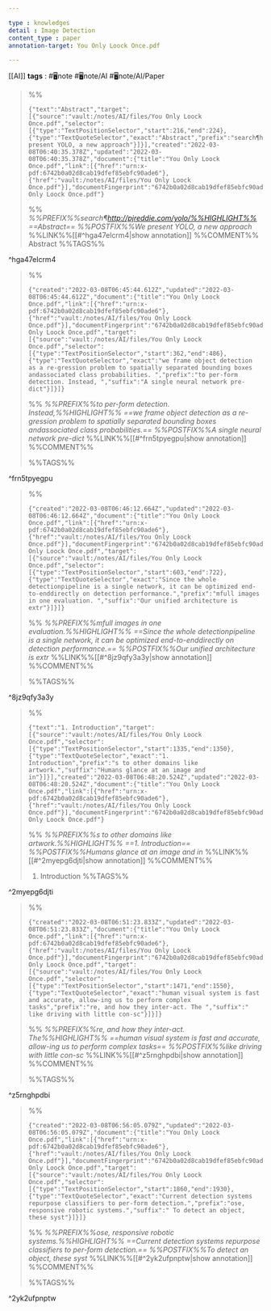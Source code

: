 ```yaml
---

type : knowledges
detail : Image Detection
content_type : paper
annotation-target: You Only Loock Once.pdf

---
```


[[AI]]
**tags** : #🖥️note #🖥️note/AI #🖥️note/AI/Paper 

>%%
>```annotation-json
>{"text":"Abstract","target":[{"source":"vault:/notes/AI/files/You Only Loock Once.pdf","selector":[{"type":"TextPositionSelector","start":216,"end":224},{"type":"TextQuoteSelector","exact":"Abstract","prefix":"search¶http://pjreddie.com/yolo/","suffix":"We present YOLO, a new approach"}]}],"created":"2022-03-08T06:40:35.378Z","updated":"2022-03-08T06:40:35.378Z","document":{"title":"You Only Loock Once.pdf","link":[{"href":"urn:x-pdf:6742b0a02d8cab19dfef85ebfc90ade6"},{"href":"vault:/notes/AI/files/You Only Loock Once.pdf"}],"documentFingerprint":"6742b0a02d8cab19dfef85ebfc90ade6"},"uri":"vault:/notes/AI/files/You Only Loock Once.pdf"}
>```
>%%
>*%%PREFIX%%search¶http://pjreddie.com/yolo/%%HIGHLIGHT%% ==Abstract== %%POSTFIX%%We present YOLO, a new approach*
>%%LINK%%[[#^hga47elcrm4|show annotation]]
>%%COMMENT%%
>Abstract
>%%TAGS%%
>
^hga47elcrm4


>%%
>```annotation-json
>{"created":"2022-03-08T06:45:44.612Z","updated":"2022-03-08T06:45:44.612Z","document":{"title":"You Only Loock Once.pdf","link":[{"href":"urn:x-pdf:6742b0a02d8cab19dfef85ebfc90ade6"},{"href":"vault:/notes/AI/files/You Only Loock Once.pdf"}],"documentFingerprint":"6742b0a02d8cab19dfef85ebfc90ade6"},"uri":"vault:/notes/AI/files/You Only Loock Once.pdf","target":[{"source":"vault:/notes/AI/files/You Only Loock Once.pdf","selector":[{"type":"TextPositionSelector","start":362,"end":486},{"type":"TextQuoteSelector","exact":"we frame object detection as a re-gression problem to spatially separated bounding boxes andassociated class probabilities. ","prefix":"to per-form detection. Instead, ","suffix":"A single neural network pre-dict"}]}]}
>```
>%%
>*%%PREFIX%%to per-form detection. Instead,%%HIGHLIGHT%% ==we frame object detection as a re-gression problem to spatially separated bounding boxes andassociated class probabilities.== %%POSTFIX%%A single neural network pre-dict*
>%%LINK%%[[#^frn5tpyegpu|show annotation]]
>%%COMMENT%%
>
>%%TAGS%%
>
^frn5tpyegpu


>%%
>```annotation-json
>{"created":"2022-03-08T06:46:12.664Z","updated":"2022-03-08T06:46:12.664Z","document":{"title":"You Only Loock Once.pdf","link":[{"href":"urn:x-pdf:6742b0a02d8cab19dfef85ebfc90ade6"},{"href":"vault:/notes/AI/files/You Only Loock Once.pdf"}],"documentFingerprint":"6742b0a02d8cab19dfef85ebfc90ade6"},"uri":"vault:/notes/AI/files/You Only Loock Once.pdf","target":[{"source":"vault:/notes/AI/files/You Only Loock Once.pdf","selector":[{"type":"TextPositionSelector","start":603,"end":722},{"type":"TextQuoteSelector","exact":"Since the whole detectionpipeline is a single network, it can be optimized end-to-enddirectly on detection performance.","prefix":"mfull images in one evaluation. ","suffix":"Our unified architecture is extr"}]}]}
>```
>%%
>*%%PREFIX%%mfull images in one evaluation.%%HIGHLIGHT%% ==Since the whole detectionpipeline is a single network, it can be optimized end-to-enddirectly on detection performance.== %%POSTFIX%%Our unified architecture is extr*
>%%LINK%%[[#^8jz9qfy3a3y|show annotation]]
>%%COMMENT%%
>
>%%TAGS%%
>
^8jz9qfy3a3y


>%%
>```annotation-json
>{"text":"1. Introduction","target":[{"source":"vault:/notes/AI/files/You Only Loock Once.pdf","selector":[{"type":"TextPositionSelector","start":1335,"end":1350},{"type":"TextQuoteSelector","exact":"1. Introduction","prefix":"s to other domains like artwork.","suffix":"Humans glance at an image and in"}]}],"created":"2022-03-08T06:48:20.524Z","updated":"2022-03-08T06:48:20.524Z","document":{"title":"You Only Loock Once.pdf","link":[{"href":"urn:x-pdf:6742b0a02d8cab19dfef85ebfc90ade6"},{"href":"vault:/notes/AI/files/You Only Loock Once.pdf"}],"documentFingerprint":"6742b0a02d8cab19dfef85ebfc90ade6"},"uri":"vault:/notes/AI/files/You Only Loock Once.pdf"}
>```
>%%
>*%%PREFIX%%s to other domains like artwork.%%HIGHLIGHT%% ==1. Introduction== %%POSTFIX%%Humans glance at an image and in*
>%%LINK%%[[#^2myepg6djti|show annotation]]
>%%COMMENT%%
>1. Introduction
>%%TAGS%%
>
^2myepg6djti


>%%
>```annotation-json
>{"created":"2022-03-08T06:51:23.833Z","updated":"2022-03-08T06:51:23.833Z","document":{"title":"You Only Loock Once.pdf","link":[{"href":"urn:x-pdf:6742b0a02d8cab19dfef85ebfc90ade6"},{"href":"vault:/notes/AI/files/You Only Loock Once.pdf"}],"documentFingerprint":"6742b0a02d8cab19dfef85ebfc90ade6"},"uri":"vault:/notes/AI/files/You Only Loock Once.pdf","target":[{"source":"vault:/notes/AI/files/You Only Loock Once.pdf","selector":[{"type":"TextPositionSelector","start":1471,"end":1550},{"type":"TextQuoteSelector","exact":"human visual system is fast and accurate, allow-ing us to perform complex tasks","prefix":"re, and how they inter-act. The ","suffix":" like driving with little con-sc"}]}]}
>```
>%%
>*%%PREFIX%%re, and how they inter-act. The%%HIGHLIGHT%% ==human visual system is fast and accurate, allow-ing us to perform complex tasks== %%POSTFIX%%like driving with little con-sc*
>%%LINK%%[[#^z5rnghpdbi|show annotation]]
>%%COMMENT%%
>
>%%TAGS%%
>
^z5rnghpdbi


>%%
>```annotation-json
>{"created":"2022-03-08T06:56:05.079Z","updated":"2022-03-08T06:56:05.079Z","document":{"title":"You Only Loock Once.pdf","link":[{"href":"urn:x-pdf:6742b0a02d8cab19dfef85ebfc90ade6"},{"href":"vault:/notes/AI/files/You Only Loock Once.pdf"}],"documentFingerprint":"6742b0a02d8cab19dfef85ebfc90ade6"},"uri":"vault:/notes/AI/files/You Only Loock Once.pdf","target":[{"source":"vault:/notes/AI/files/You Only Loock Once.pdf","selector":[{"type":"TextPositionSelector","start":1860,"end":1930},{"type":"TextQuoteSelector","exact":"Current detection systems repurpose classifiers to per-form detection.","prefix":"ose, responsive robotic systems.","suffix":" To detect an object, these syst"}]}]}
>```
>%%
>*%%PREFIX%%ose, responsive robotic systems.%%HIGHLIGHT%% ==Current detection systems repurpose classifiers to per-form detection.== %%POSTFIX%%To detect an object, these syst*
>%%LINK%%[[#^2yk2ufpnptw|show annotation]]
>%%COMMENT%%
>
>%%TAGS%%
>
^2yk2ufpnptw
